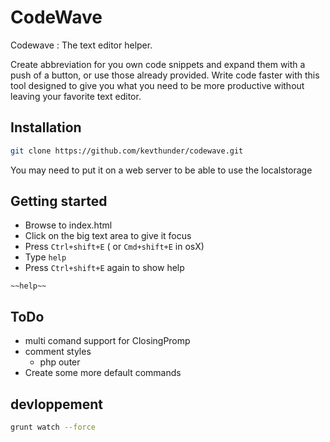# CodeWave

Codewave : The text editor helper.

Create abbreviation for you own code snippets and expand them with a push of a button, or use those already provided. Write code faster with this tool designed to give you what you need to be more productive without leaving your favorite text editor.

## Installation

```sh
git clone https://github.com/kevthunder/codewave.git
```

You may need to put it on a web server to be able to use the localstorage


## Getting started

* Browse to index.html
* Click on the big text area to give it focus 
* Press ```Ctrl+shift+E``` ( or ```Cmd+shift+E``` in osX) 
* Type ```help``` 
* Press ```Ctrl+shift+E``` again to show help

```
~~help~~
```

## ToDo
* multi comand support for ClosingPromp
* comment styles
  * php outer
* Create some more default commands

## devloppement

```sh
grunt watch --force
```